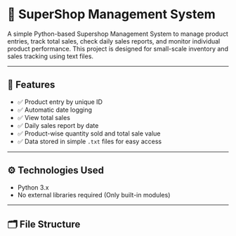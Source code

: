 # 🛒 SuperShop Management System

A simple Python-based Supershop Management System to manage product entries, track total sales, check daily sales reports, and monitor individual product performance. This project is designed for small-scale inventory and sales tracking using text files.

---

## 📌 Features

- ✅ Product entry by unique ID
- ✅ Automatic date logging
- ✅ View total sales
- ✅ Daily sales report by date
- ✅ Product-wise quantity sold and total sale value
- ✅ Data stored in simple `.txt` files for easy access

---

## ⚙️ Technologies Used

- Python 3.x
- No external libraries required (Only built-in modules)

---

## 🗂️ File Structure